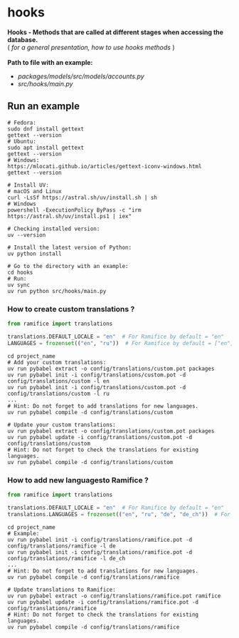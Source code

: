 # hooks

**Hooks - Methods that are called at different stages when accessing the database.**
<br>
( _for a general presentation, how to use hooks methods_ )
<br>
<br>
**Path to file with an example:**

- _packages/models/src/models/accounts.py_
- _src/hooks/main.py_

## Run an example

```shell
# Fedora:
sudo dnf install gettext
gettext --version
# Ubuntu:
sudo apt install gettext
gettext --version
# Windows:
https://mlocati.github.io/articles/gettext-iconv-windows.html
gettext --version

# Install UV:
# macOS and Linux
curl -LsSf https://astral.sh/uv/install.sh | sh
# Windows
powershell -ExecutionPolicy ByPass -c "irm https://astral.sh/uv/install.ps1 | iex"

# Checking installed version:
uv --version

# Install the latest version of Python:
uv python install

# Go to the directory with an example:
cd hooks
# Run:
uv sync
uv run python src/hooks/main.py
```

### How to create custom translations ?

```python
from ramifice import translations

translations.DEFAULT_LOCALE = "en"  # For Ramifice by default = "en"
LANGUAGES = frozenset(("en", "ru"))  # For Ramifice by default = ["en", "ru"]
```

```shell
cd project_name
# Add your custom translations:
uv run pybabel extract -o config/translations/custom.pot packages
uv run pybabel init -i config/translations/custom.pot -d config/translations/custom -l en
uv run pybabel init -i config/translations/custom.pot -d config/translations/custom -l ru
...
# Hint: Do not forget to add translations for new languages.
uv run pybabel compile -d config/translations/custom

# Update your custom translations:
uv run pybabel extract -o config/translations/custom.pot packages
uv run pybabel update -i config/translations/custom.pot -d config/translations/custom
# Hint: Do not forget to check the translations for existing languages.
uv run pybabel compile -d config/translations/custom
```

### How to add new languages ​​to Ramifice ?

```python
from ramifice import translations

translations.DEFAULT_LOCALE = "en"  # For Ramifice by default = "en"
translations.LANGUAGES = frozenset(("en", "ru", "de", "de_ch"))  # For Ramifice by default = ["en", "ru"]
```

```shell
cd project_name
# Example:
uv run pybabel init -i config/translations/ramifice.pot -d config/translations/ramifice -l de
uv run pybabel init -i config/translations/ramifice.pot -d config/translations/ramifice -l de_ch
...
# Hint: Do not forget to add translations for new languages.
uv run pybabel compile -d config/translations/ramifice

# Update translations to Ramifice:
uv run pybabel extract -o config/translations/ramifice.pot ramifice
uv run pybabel update -i config/translations/ramifice.pot -d config/translations/ramifice
# Hint: Do not forget to check the translations for existing languages.
uv run pybabel compile -d config/translations/ramifice
```
